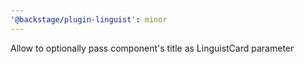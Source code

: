 ```yaml
---
'@backstage/plugin-linguist': minor
---
```


Allow to optionally pass component's title as LinguistCard parameter
